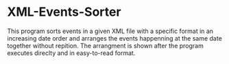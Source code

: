 # XML-Events-Sorter
This program sorts events in a given XML file with a specific format in an increasing date order and arranges the events happenning at the same date together
without repition. The arrangment is shown after the program executes direclty and in easy-to-read format.
